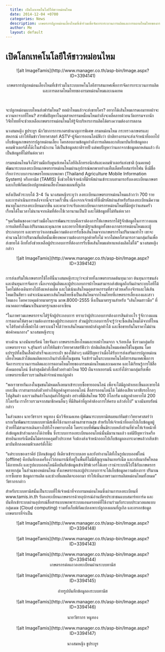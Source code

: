 ```yaml
---
  title: เปิดโลกเทคโนโลยีให้ชาวหม่อนไหม   
  date: 2014-12-04 +0700		  
  categories: News		
  description: เกษตรกรปลูกหม่อนเลี้ยงไหมที่เข้าร่วมเพื่อจัดการกระบวนการผลิตและการตลาดไหมไทยของกรมหม่อนไหมและเนคเทค
  author: Me		 
  layout: default
---
```


# เปิดโลกเทคโนโลยีให้ชาวหม่อนไหม   
<div style="text-align:center" markdown="1">
![alt ImageTamis](http://www.manager.co.th/asp-bin/Image.aspx?ID=3394141) <br>
<p>เกษตรกรปลูกหม่อนเลี้ยงไหมที่เข้าร่วมในระบบเทคโนโลยีสารสนเทศเพื่อการจัดการกระบวนการผลิตและการตลาดไหมไทยของกรมหม่อนไหมและเนคเทค</p>
</div>
<br>
<p> จะปลูกหม่อนแบบไหนส่งฟาร์มไหม? ทอผ้าไหมแล้วจะส่งขายใคร? อยากได้เส้นไหมเกรดเอมาทอผ้าจะควานหาจากที่ไหน? สารพัดปัญหาในอุตสาหกรรมหมื่อนไหมกำลังจะคลี่คลายด้วยนวัตกรรมจากนักวิจัยไทยที่จะช่วยเหลือเกษตรกรหม่อนไหมให้รู้จักบริหารการผลิตได้ตรงความต้องการตลาด  </p>
<p> นางสมหญิง ชูประยูร นักวิชาการการเกตรชำนาญการพิเศษ กรมหม่อนไหม กระทรวงเกษตรและสหกรณ์ เล่าให้ทีมข่าววิทยาศาสตร์ ASTV-ผู้จัดการออนไลน์ฟังว่า ปกติทางกรมจะส่งเจ้าหน้าที่ออกไปเก็บข้อมูลเกษตรกรปลูกหม่อนเลี้ยง โดยสอบถามข้อมูลกำลังการผลิตและกลับมาบันทึกข้อมูลลงคอมพิวเตอร์ตั้งโต๊ะในสำนักงาน ได้เป็นข้อมูลสถาติรายปี แต่พบปัญหาว่านอกจากข้อมูลตกหล่นแล้ว ยังเป็นข้อมูลที่ไม่ทันต่อเวลา</p>

<p> กรมหม่อนไหมจึงได้ร่วมมือกับศูนย์เทคโนโลยีอิเล็กทรอนิกส์และคอมพิวเตอร์แห่งชาติ (เนคเทค) พัฒนาระบบลงทะเบียนเกษตรกรหม่อนไหมผ่านอุปกรณ์พกพาอย่างแท็บเล็ตหรือสมาร์ทโฟน ซึ่งมีชื่อเรียกว่าระบบการเกษตรไทยแบบพกพา (Thailand Agriculture Mobile Information System) หรือทามิส (TAMIS) ซึ่งช่วยให้เจ้าหน้าที่มีรหัสผ่านเข้าระบบสามารถรับลงทะเบียนเกษตรและเก็บพิกัดแปลงปลูกหม่อนเลี้ยงไหมลงแผนที่กูเกิล </p>  

<p> หลังเปิดตัวระบบได้ 3-4 วัน นางสมหญิงระบุว่า ลงทะเบียนเกษตรกรหม่อนไหมแล้วกว่า 700 ราย และการดำเนินการหลังจากนี้จะรวดเร็วขึ้น เนื่องจากเจ้าหน้าที่ซึ่งมีรหัสผ่านสำหรับรับลงทะเบียนมีความชนาญในการลงทะเบียนมากขึ้น และคาดว่าจะรับลงทะเบียนเกาตรกรหม่อนไหมที่มีอยู่กว่าแสนครัวเรือนได้ในเวลาไม่นานจากเดิมที่ต้องใช้เวลานานเป็นปี และได้ข้อมูลที่ไม่ทันต่อเวลา</p>

<p> “จุดเริ่มต้นของความร่วมมือในการพัฒนาระบบคือเราต้องการให้เกษตรกรได้รู้จักข้อมูลในการวางแผนการผลิตทั้งในแง่ปริมาณและคุณภาพ และอยากให้เขามีฐานข้อมูลทั้งของเกาตรกรหม่อนไหมและผู้ประกอบการ และทราบว่าเอกชนมีความต้องการรับซื้อเส้นไหมจากเกษตรกรในปริมาณเท่าไร เขาจะคำนวณได้ว่าปริมาณที่ผลิตนั้นเพียงพอความต้องการลูกค้าหรือไม่ หากไม่พอก็สามารถรวมกลุ่มกันเพื่อส่งขายได้ อีกทั้งยังช่วยเหลือผู้ประกอบการที่ต้องการรับซื้อเส้นไหมแต่หาแหล่งผลิตไม่ได้” นางสมหญิงกล่าว </p>  
<div style="text-align:center" markdown="1">
![alt ImageTamis](http://www.manager.co.th/asp-bin/Image.aspx?ID=3394142)
</div>
<br>
<p> การส่งเสริมให้เกษตรกรใช้ไอทีนี้นางสมหญิงระบุว่าจะช่วยทั้งเกษตรกรลดต้นทุนเวลา ต้นทุนการขนส่ง และต้นทุนการจัดการ เนื่องจากผู้ผลิตและผู้ประกอบการผ้าไหมสามารถส่งข้อมูลถึงกันผ่านระบบไอทีได้ โดยไม่ต้องเดินทางไปถึงแหล่งผลิต และไม่เน้นเส้นไหมอุตสาหกรรมที่สาวด้วยเครื่องจักรและได้เส้นไหมเป็นสีขาว แต่จะเน้นเฉพาะเส้นไหมไทยซึ่งเป็นเส้นไหมจากไหมไทยที่เกษตรกรเลี้ยงเองและสาวไหมเอง โดยควบคุมด้วยมาตรฐาน มกษ.8000-2555 ซึ่งเป็นมาตรฐานสำหรับ “เส้นไหมสาวมือ” ที่อนาคตอาจพัฒนาเป็นมาตรฐานของอาเซียน</p>

<p> “ในภาพรวมเกษตรกรจะได้รู้จักผู้ประกอบการ ทราบว่าผู้ประกอบการต้องการสินค้าอะไร รู้จักวางแผนการตลาดให้ตรงความต้องการของผู้ประกอบการ ส่วนผู้ประกอบการก็จะรู้ว่าจะซื้อเส้นไหมได้จากที่ไหน จะได้รับคำสั่งซื้อผ้าได้ เพราะแน่ใจได้ว่าหาเส้นไหมมาทอผ้าส่งลูกค้าได้ และซื้อขายกันในราคาไม่ผ่านพ่อค้าคนกลาง” นางสมหญิงระบุ </p>

<p> ทางด้าน นางนันทบรัตน์ ไชยจันลา เกษตรกรเลี้ยงไหมและทอผ้าไหมจาก จ.ร้อยเอ็ด ซึ่งรวมกลุ่มกับเกษตรกรจาก จ.สุรินทร์ เล่าให้ทีมข่าววิทยาศาสตร์ฟังว่า ปกติผลิตเส้นไหมแค่พอใช้ในชุมชน โดยแปรรูปทั้งเป็นเสื้อผ้าสำเร็จและกระเป๋า ของใช้ต่างๆ แต่มีปัญหาว่าเมื่อได้รับการส่งเสริมการปลูกหม่อนเลี้ยงไหมแล้วได้ผลผลิตเยอะเกินกำลังซื้อในชุมชน จึงเข้าร่วมในระบบเทคโนโลยีสารสนเทศเพื่อการจัดการกระบวนการผลิตและการตลาดไหมไทยของกรมหม่อนไหมและเนคเทค และได้เรียนรู้การใช้สื่อสังคมออนไลน์ ซึ่งล่าสุดมีคำสั่งซื้อตัวอย่างผ้าไหม 100 ผืนจากเยอรมนี และยังได้รวมกลุ่มกับเพื่อเกษตรกรเพื่อรวบรวมสินค้าจำหน่ายแก่ลูกค้า </p>

<p> “พอเราขายกันเองในชุมชนไม่หมดก็เลยมาเข้าระบบซื้อขายออนไลน์ เพื่อจะได้มีลูกค้าเยอะขึ้นและขายได้เยอะขึ้น เราสามารถส่งตัวอย่างให้ลูกค้าดูทางออนไลน์ สื่อสารออนไลน์ได้ ไม่ต้องเสียเวลาขับรถไกลๆ ไปดูสินค้า และรวมสินค้าในกลุ่มส่งให้ลูกค้า อย่างพี่มีเส้นไหม 100 กิโลกรัม แต่ลูกค้าอยากได้ 200 กิโลกรัม เราก็รวบรวมจากสมาชิกคนอื่นๆ ที่มีสินค้าที่ลูกค้าต้องการให้ครบ แล้วส่งไป” นางนันทบรัตน์กล่าว</p>

<p> ในส่วนของ นายวัชรากร หนูทอง นักวิจัยเนคเทค ผู้พัฒนาระบบทามิสเผยแก่ทีมข่าววิทยาศาสตร์ว่า แรกเริ่มพัฒนาระบบแบบทามิสเพื่อใช้งานทางด้านสาธารณสุข สำหรับให้เจ้าหน้าที่ออกไปเก็บข้อมูลผู้ป่วยที่ไม่สามารถเดินทางไปยังโรงพยาบาลได้ โดยระบบที่พัฒนาขึ้นมีระบบหลังบ้านที่ช่วยให้เจ้าหน้าที่ส่งข้อมูลเข้าส่วนกลางได้ง่ายขึ้น ซึ่งระบบการลงทะเบียนออนไลน์นั้นมีมานานแล้ว แต่มีปัญหาว่าเครือข่ายอินเทอร์เน็ตนั้นไม่ครอบคลุมทั่วประเทศ จึงต้องส่งเจ้าหน้าออกไปเก็บข้อมูลลงกระดาษแล้วกลับเข้ามาบันทึกลงคอมพิวเตอร์ตั้งโต๊ะ</p>

<p> “แต่ระบบของเราคีย์ (ป้อนข้อมูล) ทีเดียวเข้าระบบเลย และยังทำงานได้ทั้งในรูปแบบออฟไลน์ (offline) คือบันทึกลงเครื่องไว้ก่อนกรณีที่อยู่ในพื้นที่ไม่มีสัญญาณอินเทอร์เน็ต และกลับมาอัพโหลดได้ภายหลัง และรูปแบบออนไลน์คือบันทึกข้อมูลเข้าเซิร์ฟเวอร์ได้เลย เรานำระบบนี้ไปใช้กับเกษตรกรหลายกลุ่ม ในส่วนของหม่อนไหม ทั้งเกษตรกรและผู้ประกอบการจะได้เก็บข้อมูลความต้องการ ปริมาณการซื้อขาย ข้อมูลการผลิต และช่วงที่ผลผลิตจะออกมา ทำให้เห็นภาพรวมการผลิตหม่อนไหมทั้งหมด” วัชรากรกล่าว </p>

<p> สำหรับระบบทามิสนั้นเป็นระบบที่ให้เจ้าหน้าที่จากกรมหม่อนไหมซึ่งผ่านการลงทะเบียนที่ www.tamis.in.th รับลงทะเบียนเกษตรกรด้วยอุปกรณ์อ่านบัตรประชาชนแบบสมาร์ทการ์ด และบันทึกเข้าระบบผ่านอุปกรณ์สื่อสารแบบพกพาระบบแอนดรอยด์ที่ใช้งานร่วมกับระบบประมวลผลแบบกลุ่มเมฆ (Cloud computing) รวมทั้งเก็บพิกัดแปลงเพาะปลูกลงแผนที่กูเกิล และกรอกข้อมูลเกษตรกรที่จำเป็น</p>

<div style="text-align:center" markdown="1">
![alt ImageTamis](http://www.manager.co.th/asp-bin/Image.aspx?ID=3394148) <br><br>
![alt ImageTamis](http://www.manager.co.th/asp-bin/Image.aspx?ID=3394143)<br><br>
![alt ImageTamis](http://www.manager.co.th/asp-bin/Image.aspx?ID=3394144)
<br> เกษตรกรต่อแถวลงทะเบียนผ่านระบบทามิส <br><br>
![alt ImageTamis](http://www.manager.co.th/asp-bin/Image.aspx?ID=3394145) <br><br> ถ่ายรูปบันทึกข้อมูลลงระบบทามิส <br><br>
![alt ImageTamis](http://www.manager.co.th/asp-bin/Image.aspx?ID=3394146) <br><br> นายวัชรากร หนูทอง <br><br>
![alt ImageTamis](http://www.manager.co.th/asp-bin/Image.aspx?ID=3394147) <br><br> นางสมหญิง ชูประยูร <br><br>
</div>
